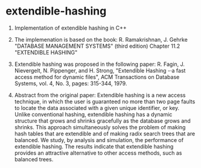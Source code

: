 # extendible-hashing

1. Implementation of extendible hashing in C++

2. The implemenation is based on the book:
R. Ramakrishnan, J. Gehrke "DATABASE MANAGEMENT SYSTEMS" (third edition)
Chapter 11.2 "EXTENDIBLE HASHING"

3. Extendible hashing was proposed in the following paper:
R. Fagin, J. Nievergelt, N. Pippenger, and H. Strong, "Extendible Hashing -·a fast access
method for dynamic files",  ACM Transactions on Database Systems, 
vol. 4, No. 3, pages: 315-344, 1979.

4. Abstract from the original paper:
Extendible hashing is a new access technique, in which the user is guaranteed no more than two page faults to locate the data associated with a given unique identifier, or key. Unlike conventional hashing, extendible hashing has a dynamic structure that grows and shrinks gracefully as the database grows and shrinks. This approach simultaneously solves the problem of making hash tables that are extendible and of making radix search trees that are balanced. We study, by analysis and simulation, the performance of extendible hashing. The results indicate that extendible hashing provides an attractive alternative to other access methods, such as balanced trees.
